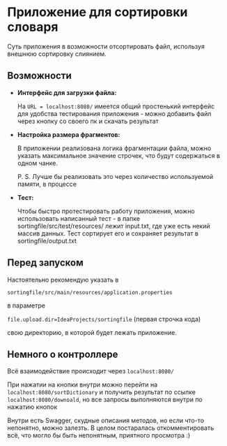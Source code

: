 # Приложение для сортировки словаря 

Суть приложения в возможности отсортировать файл, используя внешнюю сортировку слиянием.

## Возможности

- **Интерфейс для загрузки файла:**


  На `URL = localhost:8080/` имеется общий простенький интерфейс для удобства тестирования приложения - можно добавить файл через кнопку со своего пк и скачать результат

  
- **Настройка размера фрагментов:**


  В приложении реализована логика фрагментации файла, можно указать максимальное значение строчек, что будут содержаться в одном чанке.
  
  P. S. Лучше бы реализовать это через количество используемой памяти, в процессе
- **Тест:**


  Чтобы быстро протестировать работу приложения, можно использовать написанный тест - в папке sortingfile/src/test/resources/ лежит input.txt, где уже есть некий массив данных. Тест сортирует его и сохраняет результат в sortingfile/output.txt

## Перед запуском

Настоятельно рекомендую указать в 

`sortingfile/src/main/resources/application.properties`

в параметре 

`file.upload.dir=IdeaProjects/sortingfile` (первая строчка кода) 

свою директорию, в которой будет лежать приложение.

## Немного о контроллере

Всё взаимодействие происходит через `localhost:8080/`

При нажатии на кнопки внутри можно перейти на `localhost:8080/sortDictionary` и получить результат по ссылке `localhost:8080/downoald`, 
но все запросы выполняются внутри по нажатию кнопок

Внутри есть Swagger, скудные описания методов, но если что-то непонятно, можно залезть. В целом постаралась откомментировать всё, что могло бы быть непонятным, приятного просмотра :)


